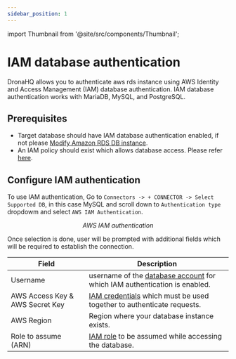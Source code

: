 ```yaml
---
sidebar_position: 1
---
```

import Thumbnail from '@site/src/components/Thumbnail';

# IAM database authentication

DronaHQ allows you to authenticate aws rds instance using AWS Identity and Access Management (IAM) database authentication. IAM database authentication works with MariaDB, MySQL, and PostgreSQL.

## Prerequisites
- Target database should have IAM database authentication enabled, if not please [Modify Amazon RDS DB instance](https://docs.aws.amazon.com/AmazonRDS/latest/UserGuide/Overview.DBInstance.Modifying.html).
- An IAM policy should exist which allows database access. Please refer [here](https://docs.aws.amazon.com/AmazonRDS/latest/UserGuide/UsingWithRDS.IAMDBAuth.IAMPolicy.html).

## Configure IAM authentication

To use IAM authentication, Go to `Connectors -> + CONNECTOR -> Select Supported DB`, in this case MySQL and scroll down to `Authentication type` dropdowm and select `AWS IAM Authentication`.

<figure>
  <Thumbnail src="/img/connecting-datasource/concepts/aws_iam.png" alt="IAM auth" width='75%' />
  <figcaption align = "center"><i>AWS IAM authentication</i></figcaption>
</figure>

Once selection is done, user will be prompted with additional fields which will be required to establish the connection.

| Field  | Description                                                                                           |
|-------|-------------------------------------------------------------------------------------------------------|
| Username  | username of the [database account](https://docs.aws.amazon.com/AmazonRDS/latest/UserGuide/UsingWithRDS.IAMDBAuth.DBAccounts.html) for which IAM authentication is enabled. 
| AWS Access Key & AWS Secret Key | [IAM credentials](https://docs.aws.amazon.com/IAM/latest/UserGuide/security-creds.html#access-keys-and-secret-access-keys) which must be used together to authenticate requests.
| AWS Region | Region where your database instance exists.
| Role to assume (ARN) | [IAM role](https://docs.aws.amazon.com/STS/latest/APIReference/API_AssumeRole.html) to be assumed while accessing the database. |


